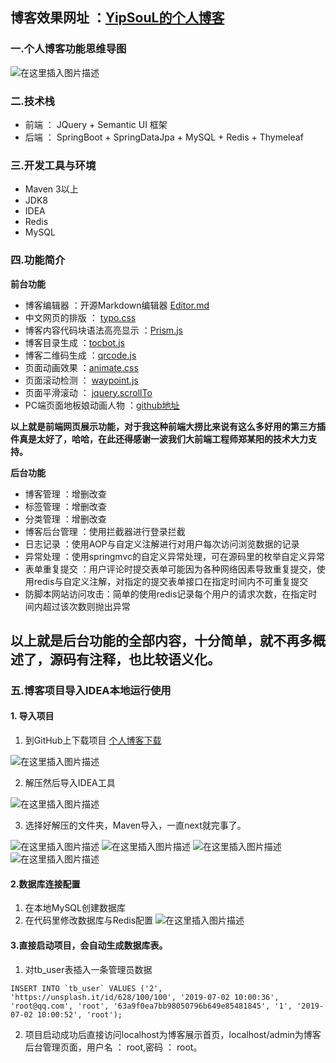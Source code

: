 ## 博客效果网址 ：[YipSouL的个人博客](http://www.yipsoul.cn)

### 一.个人博客功能思维导图
![在这里插入图片描述](https://img-blog.csdnimg.cn/20190709232914679.png?x-oss-process=image/watermark,type_ZmFuZ3poZW5naGVpdGk,shadow_10,text_aHR0cHM6Ly9ibG9nLmNzZG4ubmV0L3dlaXhpbl80MTY0OTA5MA==,size_16,color_FFFFFF,t_70)
### 二.技术栈
-	前端 ： JQuery + Semantic UI 框架
-	后端 ： SpringBoot + SpringDataJpa + MySQL + Redis + Thymeleaf

### 三.开发工具与环境
-	Maven 3以上
-	JDK8
-	IDEA
-	Redis 
-	MySQL

### 四.功能简介
**前台功能**

-	博客编辑器 ：开源Markdown编辑器 [Editor.md](https://pandao.github.io/editor.md/)
-	中文网页的排版 ： [typo.css](https://github.com/sofish/typo.css)
-	博客内容代码块语法高亮显示 ：[Prism.js](https://github.com/PrismJS/prism)
-	博客目录生成 ：[tocbot.js](https://tscanlin.github.io/tocbot/)
-	博客二维码生成 ：[qrcode.js](https://davidshimjs.github.io/qrcodejs/)
-	页面动画效果 ：[animate.css](https://daneden.github.io/animate.css/)
-	页面滚动检测 ： [waypoint.js](https://github.com/imakewebthings/waypoints)
-	页面平滑滚动 ： [jquery.scrollTo](https://github.com/flesler/jquery.scrollTo)
-   PC端页面地板娘动画人物 ：[github地址](https://github.com/Yipsoul/live2d-widget)

**以上就是前端网页展示功能，对于我这种前端大捞比来说有这么多好用的第三方插件真是太好了，哈哈，在此还得感谢一波我们大前端工程师郑某阳的技术大力支持。**

**后台功能**

- 博客管理 ：增删改查
- 标签管理 ：增删改查
- 分类管理 ：增删改查
- 博客后台管理 ：使用拦截器进行登录拦截
- 日志记录 ：使用AOP与自定义注解进行对用户每次访问浏览数据的记录
- 异常处理 ：使用springmvc的自定义异常处理，可在源码里的枚举自定义异常
- 表单重复提交 ：用户评论时提交表单可能因为各种网络因素导致重复提交，使用redis与自定义注解，对指定的提交表单接口在指定时间内不可重复提交
- 防脚本网站访问攻击：简单的使用redis记录每个用户的请求次数，在指定时间内超过该次数则抛出异常

**以上就是后台功能的全部内容，十分简单，就不再多概述了，源码有注释，也比较语义化。**
---
### 五.博客项目导入IDEA本地运行使用
#### 1. 导入项目
1. 到GitHub上下载项目 [个人博客下载](https://github.com/Yipsoul/blog)

![在这里插入图片描述](https://img-blog.csdnimg.cn/20190709232737106.png?x-oss-process=image/watermark,type_ZmFuZ3poZW5naGVpdGk,shadow_10,text_aHR0cHM6Ly9ibG9nLmNzZG4ubmV0L3dlaXhpbl80MTY0OTA5MA==,size_16,color_FFFFFF,t_70)

2. 解压然后导入IDEA工具

![在这里插入图片描述](https://img-blog.csdnimg.cn/20190709233108824.png?x-oss-process=image/watermark,type_ZmFuZ3poZW5naGVpdGk,shadow_10,text_aHR0cHM6Ly9ibG9nLmNzZG4ubmV0L3dlaXhpbl80MTY0OTA5MA==,size_16,color_FFFFFF,t_70)

3. 选择好解压的文件夹，Maven导入，一直next就完事了。

![在这里插入图片描述](https://img-blog.csdnimg.cn/20190709233227708.png?x-oss-process=image/watermark,type_ZmFuZ3poZW5naGVpdGk,shadow_10,text_aHR0cHM6Ly9ibG9nLmNzZG4ubmV0L3dlaXhpbl80MTY0OTA5MA==,size_16,color_FFFFFF,t_70)
![在这里插入图片描述](https://img-blog.csdnimg.cn/20190709233336211.png?x-oss-process=image/watermark,type_ZmFuZ3poZW5naGVpdGk,shadow_10,text_aHR0cHM6Ly9ibG9nLmNzZG4ubmV0L3dlaXhpbl80MTY0OTA5MA==,size_16,color_FFFFFF,t_70)
![在这里插入图片描述](https://img-blog.csdnimg.cn/20190709233347721.png?x-oss-process=image/watermark,type_ZmFuZ3poZW5naGVpdGk,shadow_10,text_aHR0cHM6Ly9ibG9nLmNzZG4ubmV0L3dlaXhpbl80MTY0OTA5MA==,size_16,color_FFFFFF,t_70)
![在这里插入图片描述](https://img-blog.csdnimg.cn/2019070923343721.png?x-oss-process=image/watermark,type_ZmFuZ3poZW5naGVpdGk,shadow_10,text_aHR0cHM6Ly9ibG9nLmNzZG4ubmV0L3dlaXhpbl80MTY0OTA5MA==,size_16,color_FFFFFF,t_70)
#### 2.数据库连接配置
1. 在本地MySQL创建数据库
2. 在代码里修改数据库与Redis配置
![在这里插入图片描述](https://img-blog.csdnimg.cn/2019070923531362.png?x-oss-process=image/watermark,type_ZmFuZ3poZW5naGVpdGk,shadow_10,text_aHR0cHM6Ly9ibG9nLmNzZG4ubmV0L3dlaXhpbl80MTY0OTA5MA==,size_16,color_FFFFFF,t_70)
#### 3.直接启动项目，会自动生成数据库表。
1. 对tb_user表插入一条管理员数据

```mysql
INSERT INTO `tb_user` VALUES ('2', 'https://unsplash.it/id/628/100/100', '2019-07-02 10:00:36', 'root@qq.com', 'root', '63a9f0ea7bb98050796b649e85481845', '1', '2019-07-02 10:00:52', 'root');
```
2. 项目启动成功后直接访问localhost为博客展示首页，localhost/admin为博客后台管理页面，用户名 ： root,密码 ： root。
